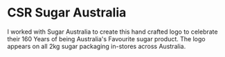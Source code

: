 # CSR Sugar Australia	

I worked with Sugar Australia to create this hand crafted logo to celebrate their 160 Years of being Australia's Favourite sugar product.
The logo appears on all 2kg sugar packaging in-stores across Australia. 




